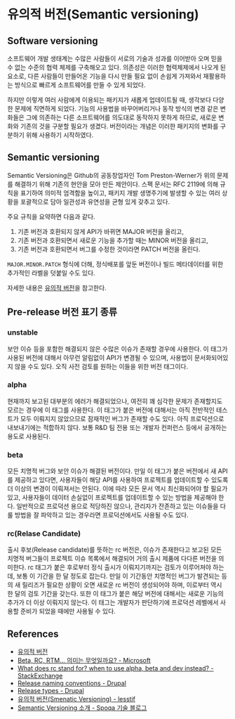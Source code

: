 # 유의적 버전(Semantic versioning)

## Software versioning

소프트웨어 개발 생태계는 수많은 사람들이 서로의 기술과 성과를 이어받아 오며 믿을 수 없는 수준의 협력 체제를 구축해오고 있다. 의존성은 이러한 협력체제에서 나오게 된 요소로, 다른 사람들이 만들어온 기능을 다시 만들 필요 없이 손쉽게 가져와서 재활용하는 방식으로 빠르게 소프트웨어를 만들 수 있게 되었다.

하지만 이렇게 여러 사람에게 이용되는 패키지가 새롭게 업데이트될 때, 생각보다 다양한 문제에 직면하게 되었다. 기능의 사용법을 바꾸어버리거나 동작 방식의 변경 같은 변화들은 그에 의존하는 다른 소프트웨어를 의도대로 동작하지 못하게 하므로, 새로운 변화와 기존의 것을 구분할 필요가 생겼다. 버전이라는 개념은 이러한 패키지의 변화를 구분하기 위해 사용하기 시작하였다.

## Semantic versioning

Semantic Versioning은 Github의 공동창업자인 Tom Preston-Werner가 위의 문제를 해결하기 위해 기존의 현안을 모아 만든 제안이다. 스펙 문서는 RFC 2119에 의해 규칙을 표기하여 의미적 엄격함을 높이고, 패키지 개발 생명주기에 발생할 수 있는 여러 상황을 포괄적으로 담아 일관성과 유연성을 균형 있게 갖추고 있다.

주요 규칙을 요약하면 다음과 같다.

1. 기존 버전과 호환되지 않게 API가 바뀌면 MAJOR 버전을 올리고,
2. 기존 버전과 호환되면서 새로운 기능을 추가할 때는 MINOR 버전을 올리고,
3. 기존 버전과 호환되면서 버그를 수정한 것이라면 PATCH 버전을 올린다.

`MAJOR.MINOR.PATCH` 형식에 더해, 정식배포를 앞둔 버전이나 빌드 메타데이터를 위한 추가적인 라벨을 덧붙일 수도 있다.

자세한 내용은 [유의적 버전](https://semver.org/lang/ko/)을 참고한다.

## Pre-release 버전 표기 종류

### unstable

보안 이슈 등을 포함한 해결되지 않은 수많은 이슈가 존재할 경우에 사용한다. 이 태그가 사용된 버전에 대해서 아무런 알림없이 API가 변경될 수 있으며, 사용법이 문서화되어있지 않을 수도 있다. 오직 사전 검토를 원하는 이들을 위한 버전 태그이다.

### alpha

현재까지 보고된 대부분의 에러가 해결되었으나, 여전히 꽤 심각한 문제가 존재할지도 모르는 경우에 이 태그를 사용한다. 이 태그가 붙은 버전에 대해서는 아직 전반적인 테스트가 모두 이뤄지지 않았으므로 잠재적인 버그가 존재할 수도 있다. 아직 프로덕션으로 내보내기에는 적합하지 않다. 보통 R&D 팀 전용 또는 개발자 컨퍼런스 등에서 공개하는 용도로 사용된다.

### beta

모든 치명적 버그와 보안 이슈가 해결된 버전이다. 만일 이 태그가 붙은 버전에서 새 API를 제공하고 있다면, 사용자들이 해당 API를 사용하여 프로젝트를 업데이트할 수 있도록 더 이상의 변경이 이뤄져서는 안된다. 이에 따라 모든 문서 역시 최신화되어야 할 필요가 있고, 사용자들이 데이터 손실없이 프로젝트를 업데이트할 수 있는 방법을 제공해야 한다. 일반적으로 프로덕션 용으로 적당하진 않으나, 관리자가 잔존하고 있는 이슈들을 다룰 방법을 잘 파악하고 있는 경우라면 프로덕션에서도 사용될 수도 있다.

### rc(Relase Candidate)

출시 후보(Release candidate)를 뜻하는 rc 버전은, 이슈가 존재한다고 보고된 모든 치명적 버그들이 프로젝트 이슈 목록에서 해결되어 거의 출시 제품에 다다른 버전을 의미한다. rc 태그가 붙은 후로부터 정식 출시가 이뤄지기까지는 검토가 이루어져야 하는데, 보통 이 기간을 한 달 정도로 잡는다. 만일 이 기간동안 치명적인 버그가 발견되는 등의 새 릴리즈가 필요한 상황이 오면 새로운 rc 버전이 생성되어야 하며, 이로부터 역시 한 달의 검토 기간을 갖는다. 또한 이 태그가 붙은 해당 버전에 대해서는 새로운 기능의 추가가 더 이상 이뤄지지 않는다. 이 태그는 개발자가 판단하기에 프로덕션 레벨에서 사용할 준비가 되었을 때에만 사용될 수 있다.

## References

* [유의적 버전](https://semver.org/lang/ko/)
* [Beta, RC, RTM… 의미는 무엇일까요? - Microsoft](https://blogs.technet.microsoft.com/koalra/2009/07/26/beta-rc-rtm/)
* [What does rc stand for? when to use alpha, beta and dev instead? - StackExchange](https://drupal.stackexchange.com/questions/99612/what-does-rc-stand-for-when-to-use-alpha-beta-and-dev-instead)
* [Release naming conventions - Drupal](https://www.drupal.org/node/1015226)
* [Release types - Drupal](https://www.drupal.org/node/467020)
* [유의적 버전(Smenatic Versioning) - lesstif](https://www.lesstif.com/pages/viewpage.action?pageId=24445279)
* [Semantic Versioning 소개 - Spoqa 기술 블로그](https://spoqa.github.io/2012/12/18/semantic-versioning.html)
